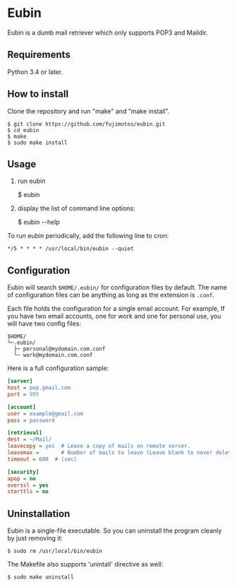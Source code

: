 Eubin
=====

Eubin is a dumb mail retriever which only supports POP3 and Maildir.

Requirements
------------

Python 3.4 or later.

How to install
--------------

Clone the repository and run "make" and "make install".

    $ git clone https://github.com/fujimotos/eubin.git
    $ cd eubin
    $ make
    $ sudo make install

Usage
-----

1) run eubin

    $ eubin

2) display the list of command line options:

    $ eubin --help

To run eubin periodically, add the following line to cron:

    */5 * * * * /usr/local/bin/eubin --quiet

Configuration
-------------

Eubin will search `$HOME/.eubin/` for configuration files by default.
The name of configuration files can be anything as long as the extension
is `.conf`.

Each file holds the configuration for a single email account. For
example, If you have two email accounts, one for work and one for
personal use, you will have two config files:

    $HOME/
    └─.eubin/
      ├─ personal@mydomain.com.conf
      └─ work@mydomain.com.conf

Here is a full configuration sample:

```INI
[server]
host = pop.gmail.com
port = 995

[account]
user = example@gmail.com
pass = password

[retrieval]
dest = ~/Mail/
leavecopy = yes  # Leave a copy of mails on remote server.
leavemax =       # Number of mails to leave (Leave blank to never delete).
timeout = 600  # (sec)

[security]
apop = no
overssl = yes
starttls = no
```

Uninstallation
--------------

Eubin is a single-file executable. So you can uninstall the program cleanly
by just removing it:

    $ sudo rm /usr/local/bin/eubin

The Makefile also supports 'unintall' directive as well:

    $ sudo make uninstall
